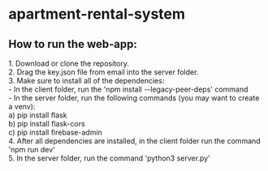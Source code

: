 # apartment-rental-system
<h2>How to run the web-app:</h2>
<p>
1. Download or clone the repository.<br>
2. Drag the key.json file from email into the server folder.<br>
3. Make sure to install all of the dependencies:<br>
  - In the client folder, run the 'npm install --legacy-peer-deps' command<br>
  - In the server folder, run the following commands (you may want to create a venv):<br>
    a) pip install flask<br>
    b) pip install flask-cors<br>
    c) pip install firebase-admin<br>
4. After all dependencies are installed, in the client folder run the command 'npm run dev'<br>
5. In the server folder, run the command 'python3 server.py'<br>
</p>
